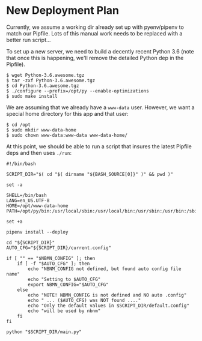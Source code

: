 # New Deployment Plan

Currently, we assume a working dir already set up with pyenv/pipenv to match our
Pipfile. Lots of this manual work needs to be replaced with a better run script...

To set up a new server, we need to build a decently recent Python 3.6 (note that
once this is happening, we'll remove the detailed Python dep in the Pipfile).

```
$ wget Python-3.6.awesome.tgz
$ tar -zxf Python-3.6.awesome.tgz
$ cd Python-3.6.awesome.tgz
$ ./configure --prefix=/opt/py --enable-optimizations
$ sudo make install
```

We are assuming that we already have a `www-data` user. However, we want a special
home directory for this app and that user:

```
$ cd /opt
$ sudo mkdir www-data-home
$ sudo chown www-data:www-data www-data-home/
```

At this point, we should be able to run a script that insures the latest Pipfile
deps and then uses `./run`:

```
#!/bin/bash

SCRIPT_DIR="$( cd "$( dirname "${BASH_SOURCE[0]}" )" && pwd )"

set -a

SHELL=/bin/bash
LANG=en_US.UTF-8
HOME=/opt/www-data-home
PATH=/opt/py/bin:/usr/local/sbin:/usr/local/bin:/usr/sbin:/usr/bin:/sbin:/bin:/snap/bin

set +a

pipenv install --deploy

cd "${SCRIPT_DIR}"
AUTO_CFG="${SCRIPT_DIR}/current.config"

if [ "" == "$NBMN_CONFIG" ]; then
    if [ -f "$AUTO_CFG" ]; then
        echo "NBNM_CONFIG not defined, but found auto config file name"
        echo "Setting to $AUTO_CFG"
        export NBMN_CONFIG="$AUTO_CFG"
    else
        echo "NOTE! NBMN_CONFIG is not defined and NO auto .config"
        echo " ... ($AUTO_CFG) was NOT found ...."
        echo "Only the default values in $SCRIPT_DIR/default.config"
        echo "will be used by nbnm"
    fi
fi

python "$SCRIPT_DIR/main.py"
```
